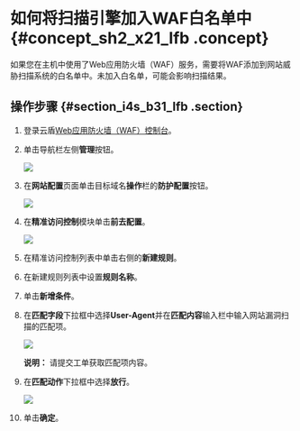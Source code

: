 # 如何将扫描引擎加入WAF白名单中 {#concept_sh2_x21_lfb .concept}

如果您在主机中使用了Web应用防火墙（WAF）服务，需要将WAF添加到网站威胁扫描系统的白名单中。未加入白名单，可能会影响扫描结果。

## 操作步骤 {#section_i4s_b31_lfb .section}

1.  登录云盾[Web应用防火墙（WAF）控制台](https://yundun.console.aliyun.com/?spm=5176.2020520001.aliyun_sidebar.54.70364bd3cEzWrd&p=waf#/waf/main/dashboard/app)。
2.  单击导航栏左侧**管理**按钮。

    ![](http://static-aliyun-doc.oss-cn-hangzhou.aliyuncs.com/assets/img/23608/153928093513599_zh-CN.png)

3.  在**网站配置**页面单击目标域名**操作**栏的**防护配置**按钮。

    ![](http://static-aliyun-doc.oss-cn-hangzhou.aliyuncs.com/assets/img/23608/153928093613600_zh-CN.png)

4.  在**精准访问控制**模块单击**前去配置**。

    ![](http://static-aliyun-doc.oss-cn-hangzhou.aliyuncs.com/assets/img/23608/153928093613601_zh-CN.png)

5.  在精准访问控制列表中单击右侧的**新建规则**。
6.  在新建规则列表中设置**规则名称**。
7.  单击**新增条件**。
8.  在**匹配字段**下拉框中选择**User-Agent**并在**匹配内容**输入栏中输入网站漏洞扫描的匹配项。

    ![](http://static-aliyun-doc.oss-cn-hangzhou.aliyuncs.com/assets/img/23608/153928093613602_zh-CN.png)

    **说明：** 请提交工单获取匹配项内容。

9.  在**匹配动作**下拉框中选择**放行**。

    ![](http://static-aliyun-doc.oss-cn-hangzhou.aliyuncs.com/assets/img/23608/153928093613602_zh-CN.png)

10. 单击**确定**。

